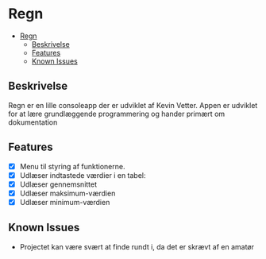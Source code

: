 # Regn
- [Regn](#regn)
  - [Beskrivelse](#beskrivelse)
  - [Features](#features)
  - [Known Issues](#known-issues)

## Beskrivelse 
 Regn er en lille consoleapp der er udviklet af Kevin Vetter. Appen er udviklet for at lære grundlæggende programmering og hander primært om dokumentation

## Features
* [x] Menu til styring af funktionerne.
* [x] Udlæser indtastede værdier i en tabel:
* [x] Udlæser gennemsnittet
* [x] Udlæser maksimum-værdien
* [x] Udlæser minimum-værdien

## Known Issues
* Projectet kan være svært at finde rundt i, da det er skrævt af en amatør
